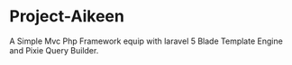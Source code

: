 # Project-Aikeen
A Simple Mvc Php Framework equip with laravel 5 Blade Template Engine and Pixie Query Builder.
